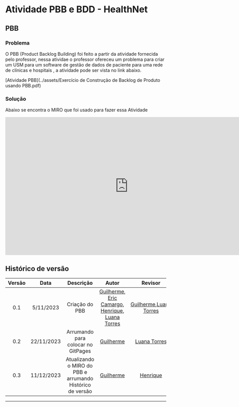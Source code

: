 # Atividade PBB e BDD - HealthNet

## PBB

### Problema

O PBB (Product Backlog Building) foi feito a partir da atividade fornecida pelo professor, nessa atividae o professor ofereceu um problema para criar um USM para um software de gestão de dados de paciente para uma rede de clínicas e hospitais , a atividade pode ser vista no link abaixo.

[Atividade PBB](../assets/Exercício de Construção de Backlog de Produto usando PBB.pdf)

### Solução

Abaixo se encontra o MIRO que foi usado para fazer essa Atividade
 <center>

<iframe width="768" height="432" src="https://miro.com/app/live-embed/uXjVNE9tEmo=/?moveToViewport=-16703,-12229,27795,14085&embedId=439943258000" frameborder="0" scrolling="no" allow="fullscreen; clipboard-read; clipboard-write" allowfullscreen></iframe>

</center>





## Histórico de versão

| Versão |    Data    |      Descrição       |  Autor  | Revisor |
| :----: | :--------: | :------------------: | :-----: | :-----: |
|  0.1   | 5/11/2023 | Criação do PBB | [Guilherme](https://github.com/GG555-13), [Eric Camargo](https://github.com/Ericcs10), [Henrique](https://github.com/henriqtorresl), [Luana Torres](https://github.com/luanatorress) |  [Guilherme](https://github.com/GG555-13),[Luana Torres](https://github.com/luanatorress) |
|  0.2   | 22/11/2023 | Arrumando para colocar no GitPages |[Guilherme](https://github.com/GG555-13) | [Luana Torres](https://github.com/luanatorress) |
|  0.3   | 11/12/2023 |Atualizando o MIRO do PBB e  arrumando Histórico de versão | [Guilherme](https://github.com/GG555-13) | [Henrique](https://github.com/henriqtorresl) |


---
